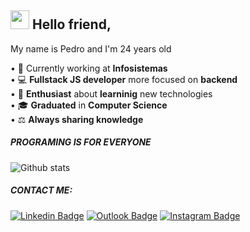## <img src="https://camo.githubusercontent.com/e8e7b06ecf583bc040eb60e44eb5b8e0ecc5421320a92929ce21522dbc34c891/68747470733a2f2f6d656469612e67697068792e636f6d2f6d656469612f6876524a434c467a6361737252346961377a2f67697068792e676966" width="30px"> Hello friend, 

My name is Pedro and I'm 24 years old

• 📌 Currently working at <strong>Infosistemas</strong>
<br/>• 💻 <strong>Fullstack JS developer</strong> more focused on <strong>backend</strong>
<br/>• 🚀 <strong>Enthusiast</strong> about <strong>learninig</strong> new technologies
<br/>• 🎓 <strong>Graduated</strong> in <strong>Computer Science</strong>
<br/>• ⚖ <strong>Always sharing knowledge</strong>

##### <strong>PROGRAMING IS FOR EVERYONE</strong>

![Github stats](https://github-readme-stats.vercel.app/api?username=pedrojsx&theme=vision-friendly-dark&show_icons=true&title_color=2ecc71&icon_color=2ecc71)

##### <strong>CONTACT ME:</strong>

[![Linkedin Badge](https://img.shields.io/badge/-Pedro%20Lima-2ecc71?style=flat-square&logo=Linkedin&logoColor=white&link=https://www.linkedin.com/in/pedrhl/)](https://www.linkedin.com/in/pedrhl/) [![Outlook Badge](https://img.shields.io/badge/-dev.pedro@outlook.com-2ecc71?style=flat&logo=microsoft-outlook&logoColor=white=mailto:dev.pedro@outlook.com)](mailto:dev.pedro@outlook.com) [![Instagram Badge](https://img.shields.io/badge/-pedroh.jsx-2ecc71?style=flat&logo=instagram&logoColor=white&link=https://www.instagram.com/pedroh.jsx)](https://www.instagram.com/pedroh.jsx)
